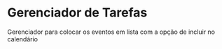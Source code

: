# Gerenciador de Tarefas

Gerenciador para colocar os eventos em lista com a opção de incluir no calendário
